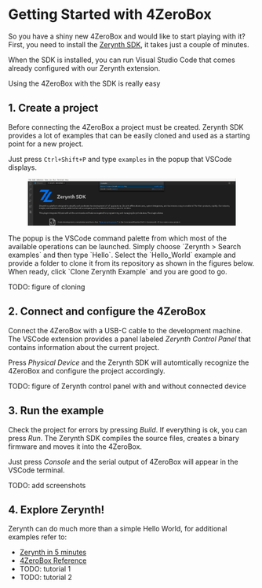 # Getting Started with 4ZeroBox

So you have a shiny new 4ZeroBox and would like to start playing with it?
First, you need to install the [Zerynth SDK](index.md#1-install-zerynth), it takes just a couple of minutes.

When the SDK is installed, you can run Visual Studio Code that comes already configured with our Zerynth extension.

Using the 4ZeroBox with the SDK is really easy


## 1. Create a project

Before connecting the 4ZeroBox a project must be created. 
Zerynth SDK provides a lot of examples that can be easily cloned and used as a starting point for a new project.

Just press `Ctrl+Shift+P` and type `examples` in the popup that VSCode displays.
<figure>
  <a data-fancybox="gallery" href="img/project-01.png">
  <img src="img/project-01.png"width="600"/>
  </a>
</figure>
The popup is the VSCode command palette from which most of the available operations can be launched.
Simply choose `Zerynth > Search examples` and then type `Hello`. Select the `Hello_World` example and provide a folder to clone it from its repository as shown in the figures below. When ready, click `Clone Zerynth Example` and you are good to go.

TODO: figure of cloning

## 2. Connect and configure the 4ZeroBox

Connect the 4ZeroBox with a USB-C cable to the development machine. The VSCode extension provides a panel labeled *Zerynth Control Panel* that contains information about the current project.

Press *Physical Device* and the Zerynth SDK will automtically recognize the 4ZeroBox and configure the project accordingly.

TODO: figure of Zerynth control panel with and without connected device

## 3. Run the example

Check the project for errors by pressing *Build*. If everything is ok, you can press *Run*. The Zerynth SDK compiles the source files, creates a binary firmware and moves it into the 4ZeroBox.

Just press *Console* and the serial output of 4ZeroBox will appear in the VSCode terminal.

TODO: add screenshots

## 4. Explore Zerynth!

Zerynth can do much more than a simple Hello World, for additional examples refer to:

- [Zerynth in 5 minutes](index.md#2-create-your-first-iot-project)
- [4ZeroBox Reference](../hardware/4ZeroBox.md)
- TODO: tutorial 1
- TODO: tutorial 2
